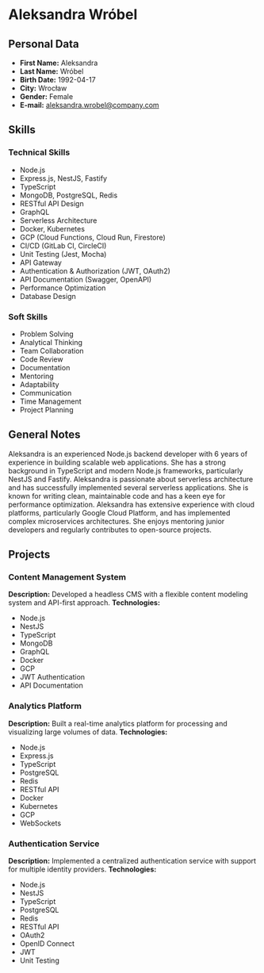 # Aleksandra Wróbel

## Personal Data
- **First Name:** Aleksandra
- **Last Name:** Wróbel
- **Birth Date:** 1992-04-17
- **City:** Wrocław
- **Gender:** Female
- **E-mail:** aleksandra.wrobel@company.com

## Skills
### Technical Skills
- Node.js
- Express.js, NestJS, Fastify
- TypeScript
- MongoDB, PostgreSQL, Redis
- RESTful API Design
- GraphQL
- Serverless Architecture
- Docker, Kubernetes
- GCP (Cloud Functions, Cloud Run, Firestore)
- CI/CD (GitLab CI, CircleCI)
- Unit Testing (Jest, Mocha)
- API Gateway
- Authentication & Authorization (JWT, OAuth2)
- API Documentation (Swagger, OpenAPI)
- Performance Optimization
- Database Design

### Soft Skills
- Problem Solving
- Analytical Thinking
- Team Collaboration
- Code Review
- Documentation
- Mentoring
- Adaptability
- Communication
- Time Management
- Project Planning

## General Notes
Aleksandra is an experienced Node.js backend developer with 6 years of experience in building scalable web applications. She has a strong background in TypeScript and modern Node.js frameworks, particularly NestJS and Fastify. Aleksandra is passionate about serverless architecture and has successfully implemented several serverless applications. She is known for writing clean, maintainable code and has a keen eye for performance optimization. Aleksandra has extensive experience with cloud platforms, particularly Google Cloud Platform, and has implemented complex microservices architectures. She enjoys mentoring junior developers and regularly contributes to open-source projects.

## Projects
### Content Management System
**Description:** Developed a headless CMS with a flexible content modeling system and API-first approach.
**Technologies:**
- Node.js
- NestJS
- TypeScript
- MongoDB
- GraphQL
- Docker
- GCP
- JWT Authentication
- API Documentation

### Analytics Platform
**Description:** Built a real-time analytics platform for processing and visualizing large volumes of data.
**Technologies:**
- Node.js
- Express.js
- TypeScript
- PostgreSQL
- Redis
- RESTful API
- Docker
- Kubernetes
- GCP
- WebSockets

### Authentication Service
**Description:** Implemented a centralized authentication service with support for multiple identity providers.
**Technologies:**
- Node.js
- NestJS
- TypeScript
- PostgreSQL
- Redis
- RESTful API
- OAuth2
- OpenID Connect
- JWT
- Unit Testing 